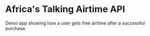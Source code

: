 # Africa's Talking Airtime API

Demo app showing how a user gets free airtime after a successful purchase.